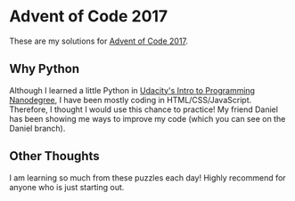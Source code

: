 # Advent of Code 2017
These are my solutions for [Advent of Code 2017](http://adventofcode.com/2017). 
## Why Python
Although I learned a little Python in [Udacity's Intro to Programming Nanodegree](https://www.udacity.com/course/intro-to-programming-nanodegree--nd000), I have been mostly coding in HTML/CSS/JavaScript. Therefore, I thought I would use this chance to practice! My friend Daniel has been showing me ways to improve my code (which you can see on the Daniel branch).

## Other Thoughts
I am learning so much from these puzzles each day! Highly recommend for anyone who is just starting out.
